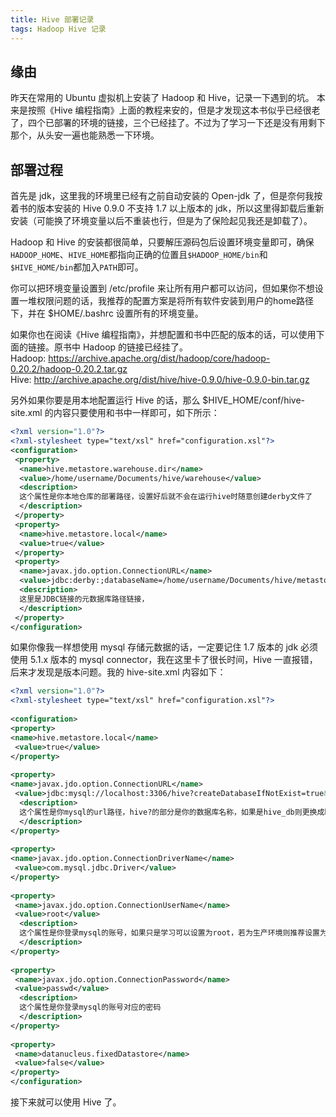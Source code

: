 ```yaml
---
title: Hive 部署记录
tags: Hadoop Hive 记录
---
```

## 缘由

昨天在常用的 Ubuntu 虚拟机上安装了 Hadoop 和 Hive，记录一下遇到的坑。
本来是按照《Hive 编程指南》上面的教程来安的，但是才发现这本书似乎已经很老了，四个已部署的环境的链接，三个已经挂了。不过为了学习一下还是没有用剩下那个，从头安一遍也能熟悉一下环境。

## 部署过程
首先是 jdk，这里我的环境里已经有之前自动安装的 Open-jdk 了，但是奈何我按着书的版本安装的 Hive 0.9.0 不支持 1.7 以上版本的 jdk，所以这里得卸载后重新安装（可能换了环境变量以后不重装也行，但是为了保险起见我还是卸载了）。

Hadoop 和 Hive 的安装都很简单，只要解压源码包后设置环境变量即可，确保`HADOOP_HOME`、`HIVE_HOME`都指向正确的位置且`$HADOOP_HOME/bin`和`$HIVE_HOME/bin`都加入`PATH`即可。

你可以把环境变量设置到 /etc/profile 来让所有用户都可以访问，但如果你不想设置一堆权限问题的话，我推荐的配置方案是将所有软件安装到用户的home路径下，并在 $HOME/.bashrc 设置所有的环境变量。

如果你也在阅读《Hive 编程指南》，并想配置和书中匹配的版本的话，可以使用下面的链接。原书中 Hadoop 的链接已经挂了。  
Hadoop: https://archive.apache.org/dist/hadoop/core/hadoop-0.20.2/hadoop-0.20.2.tar.gz  
Hive: http://archive.apache.org/dist/hive/hive-0.9.0/hive-0.9.0-bin.tar.gz

另外如果你要是用本地配置运行 Hive 的话，那么 $HIVE_HOME/conf/hive-site.xml 的内容只要使用和书中一样即可，如下所示：
```xml
<?xml version="1.0"?>
<?xml-stylesheet type="text/xsl" href="configuration.xsl"?>
<configuration>
 <property>
  <name>hive.metastore.warehouse.dir</name>
  <value>/home/username/Documents/hive/warehouse</value>
  <description>
  这个属性是你本地仓库的部署路径，设置好后就不会在运行hive时随意创建derby文件了
  </description>
 </property>
 <property>
  <name>hive.metastore.local</name>
  <value>true</value>
 </property>
 <property>
  <name>javax.jdo.option.ConnectionURL</name>
  <value>jdbc:derby:;databaseName=/home/username/Documents/hive/metastore_db;create=true</value>
  <description>
  这里是JDBC链接的元数据库路径链接，
  </description>
 </property>
</configuration>
```
如果你像我一样想使用 mysql 存储元数据的话，一定要记住 1.7 版本的 jdk 必须使用 5.1.x 版本的 mysql connector，我在这里卡了很长时间，Hive 一直报错，后来才发现是版本问题。我的 hive-site.xml 内容如下：
```xml
<?xml version="1.0"?>  
<?xml-stylesheet type="text/xsl" href="configuration.xsl"?>  
  
<configuration>  
<property>  
<name>hive.metastore.local</name>  
 <value>true</value>  
</property>  
  
<property>  
<name>javax.jdo.option.ConnectionURL</name>  
 <value>jdbc:mysql://localhost:3306/hive?createDatabaseIfNotExist=true&amp;useSSL=false</value>  
  <description>
  这个属性是你mysql的url路径，hive?的部分是你的数据库名称，如果是hive_db则更换成hive_db?
  </description>
</property>
  
<property>  
<name>javax.jdo.option.ConnectionDriverName</name>  
 <value>com.mysql.jdbc.Driver</value>  
</property>  
  
<property>   
 <name>javax.jdo.option.ConnectionUserName</name>   
 <value>root</value>      
  <description>
  这个属性是你登录mysql的账号，如果只是学习可以设置为root，若为生产环境则推荐设置为其他用户
  </description>
</property>
  
<property>   
 <name>javax.jdo.option.ConnectionPassword</name>   
 <value>passwd</value>     
  <description>
  这个属性是你登录mysql的账号对应的密码
  </description>
</property>
  
<property>   
 <name>datanucleus.fixedDatastore</name>   
 <value>false</value>   
</property>   
</configuration>
```

接下来就可以使用 Hive 了。